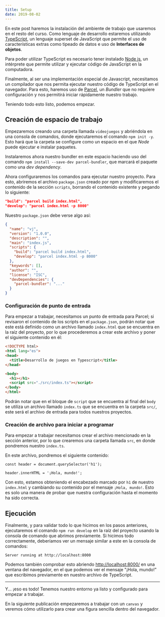 ```yaml
---
title: Setup
date: 2019-08-02
---
```


En este post haremos la instalación del ambiente de trabajo que usaremos en el
resto del curso. Como lenguaje de desarrollo estaremos utilizando 
[TypeScript](https://www.typescriptlang.org), un lenguaje superset de JavaScript
 que permite el uso de características extras como tipeado de datos e uso de 
 **Interfaces de objetos**.

Para poder utilizar TypeScript es necesario tener instalado 
[Node js](https://nodejs.org), un intérprete que permite utilizar y ejecutar 
código de JavaScript en la computadora.

Finalmente, al ser una implementación especial de Javascript, necesitamos un 
compilador que nos permita ejecutar nuestro código de TypeScript en el 
navegador. Para esto, haremos uso de [Parcel](https://parceljs.org/), un 
*Bundler* que no requiere configuración y nos permitirá iniciar rápidamente 
nuestro trabajo. 

Teniendo todo esto listo, podemos empezar.

## Creación de espacio de trabajo

Empezaremos creando una carpeta llamada `videojuegos` y abriéndola en una 
consola de comandos, donde ejecutaremos el comando `npm init -y`. Esto hará que 
la carpeta se configure como un espacio en el que *Node* puede ejecutar e 
instalar paquetes.

Instalaremos ahora nuestro bundler en este espacio haciendo uso del comando 
`npm install --save-dev parcel-bundler`, que marcará el paquete como una 
*dev dependency*.

Ahora configuraremos los comandos para ejecutar nuestro proyecto. Para esto, 
abriremos el archivo `package.json` creado por npm y modificaremos el contenido 
de la sección `scripts`, borrando el contenido existente y pegando lo siguiente:

```json
"build": "parcel build index.html",
"develop": "parcel index.html -p 8000"
```

Nuestro `package.json` debe verse algo así:

```json
{
  "name": "vj",
  "version": "1.0.0",
  "description": "",
  "main": "index.js",
  "scripts": {
    "build": "parcel build index.html",
    "develop": "parcel index.html -p 8000"
  },
  "keywords": [],
  "author": "",
  "license": "ISC",
  "devDependencies": {
    "parcel-bundler": "..."
  }
}
```



### Configuración de punto de entrada

Para empezar a trabajar, necesitamos un punto de entrada para Parcel; si
revisaron el contenido de los scripts en el `package.json`, podrán notar que
este está definido como un archivo llamado `index.html`  que se encuentra en la
raíz del proyecto, por lo que procederemos a crear este archivo y poner el
siguiente contenido en él: 

```html
<!DOCTYPE html>
<html lang="es">
<head>
  <title>Desarrollo de juegos en Typescript</title>
</head>

<body>
  <h1></h1>
  <script src="./src/index.ts"></script>
</body>
</html>
```

Podrán notar que en el bloque de `script` que se encuentra al final del `body`
se utiliza un archivo llamado `index.ts` que se encuentra en la carpeta `src/`,
este será el archivo de entrada para todos nuestros proyectos. 

### Creación de archivo para iniciar a programar

Para empezar a trabajar necesitamos crear el archivo mencionado en la sección
anterior, por lo que crearemos una carpeta llamada `src`, en donde pondremos
nuestro `index.ts`. 

En este archivo, pondremos el siguiente contenido: 

```tsx
const header = document.querySelector('h1');

header.innerHTML = '¡Hola, mundo!';
```

Con esto, estamos obteniendo el encabezado marcado por `h1` de nuestro 
`index.html` y cambiando su contenido por el mensaje `¡Hola, mundo!`. Esto es
solo una manera de probar que nuestra configuración hasta el momento ha sido
correcta.

## Ejecución

Finalmente, y para validar todo lo que hicimos en los pasos anteriores,
ejecutaremos el comando `npm run develop` en la raíz del proyecto usando la
consola de comando que abrimos previamente. Si hicimos todo correctamente,
deberíamos ver un mensaje similar a este en la consola de comandos: 

```
Server running at http://localhost:8000
```

Podemos también comprobar esto abriendo
[http://localhost:8000/](http://localhost:8000/) en una ventana del navegador,
en el que podemos ver el mensaje "¡Hola, mundo!" que escribimos previamente en
nuestro archivo de TypeScript.

---

Y... ¡eso es todo! Tenemos nuestro entorno ya listo y configurado para empezar a
 trabajar. 

En la siguiente publicación empezaremos a trabajar con un `canvas` y veremos
cómo utilizarlo para crear una figura sencilla dentro del navegador.